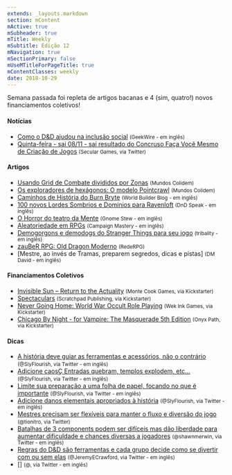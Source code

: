```yaml
---
extends: _layouts.markdown
section: mContent
mActive: true
mSubheader: true
mTitle: Weekly
mSubtitle: Edição 12
mNavigation: true
mSectionPrimary: false
mUseMTitleForPageTitle: true
mContentClasses: weekly
date: 2018-10-29
---
```


Semana passada foi repleta de artigos bacanas e 4 (sim, quatro!) novos financiamentos coletivos!

#### Notícias

- [Como o D&D ajudou na inclusão social] <small>(GeekWire - em inglês)</small>
- [Quinta-feira -  sai 08/11 - sai resultado do Concruso Faça Você Mesmo de Criação de Jogos] <small>(Secular Games, via Twitter)</small>

#### Artigos

- [Usando Grid de Combate divididos por Zonas] <small>(Mundos Colidem)</small>
- [Os exploradores de hexágonos: O modelo Pointcrawl] <small>(Mundos Colidem)</small>
- [Caminhos de História do Burn Bryte] <small>(World Builder Blog - em inglês)</small>
- [100 novos Lordes Sombrios e Domínios para Ravenloft] <small>(DnD Speak - em inglês)</small>
- [O Horror do teatro da Mente] <small>(Gnome Stew - em inglês)</small>
- [Aleatoriedade em RPGs] <small>(Campaign Mastery - em inglês)</small>
- [Demogorgons e demodogs do Stranger Things para seu jogo] <small>(tribality - em inglês)</small>
- [zauBeR RPG: Old Dragon Moderno] <small>(RedeRPG)</small>
- [Mestre, ao invés de Tramas, preparem segredos, dicas e pistas] <small>(DM David - em inglês)</small>

#### Financiamentos Coletivos

- [Invisible Sun – Return to the Actuality] <small>(Monte Cook Games, via Kickstarter)</small>
- [Spectaculars] <small>(Scratchpad Publishing, via Kickstarter)</small>
- [Never Going Home: World War Occult Role Playing] <small>(Wek Ink Games, via Kickstarter)</small>
- [Chicago By Night - for Vampire: The Masquerade 5th Edition] <small>(Onyx Path, via Kickstarter)</small>

#### Dicas

- [A história deve guiar as ferramentas e acessórios, não o contrário] <small>(@SlyFlourish, via Twitter - em inglês)</small>
- [Adicione caosÇ Entradas quebram, templos explodem, etc...] <small>(@SlyFlourish, via Twitter - em inglês)</small>
- [Limite sua preparação a uma folha de papel, focando no que é importante] <small>(@SlyFlourish, via Twitter - em inglês)</small>
- [Adicione danos elementais apropriados à história] <small>(@SlyFlourish, via Twitter - em inglês)</small>
- [Mestres precisam ser flexíveis para manter o fluxo e diversão do jogo] <small>(@tionitro, via Twitter)</small>
- [Batalhas de 3 components podem ser difíceis mas dão liberdade para aumentar dificuldade e chances diversas a jogadores] <small>(@shawnmerwin, via Twitter - em inglês)</small>
- [Regras do D&D são ferramentas e cada grupo decide como se divertir com ou sem elas] <small>(@JeremyECrawford, via Twitter - em inglês)</small>
- [] <small>(@, via Twitter - em inglês)</small>

[Usando Grid de Combate divididos por Zonas]: https://mundoscolidem.com.br/grid-zonas/
[Os exploradores de hexágonos: O modelo Pointcrawl]: https://mundoscolidem.com.br/os-exploradores-de-hexagonos-o-modelo-pointcrawl/
[Caminhos de História do Burn Bryte]: https://worldbuilderblog.me/2018/11/01/burn-bryte-story-paths/
[100 novos Lordes Sombrios e Domínios para Ravenloft]: http://dndspeak.com/2018/11/100-new-darklords-and-domains-in-the-ravenloft-setting/
[O Horror do teatro da Mente]: https://gnomestew.com/game-mastering/gming-advice/the-horror-of-the-minds-eye/
[Aleatoriedade em RPGs]: http://www.campaignmastery.com/blog/randomness-in-rpgs/
[Demogorgons e demodogs do Stranger Things para seu jogo]: https://www.tribality.com/2018/10/29/strager-things-demogorgon-and-demodogs-for-your-game/
[Invisible Sun – Return to the Actuality]: https://www.kickstarter.com/projects/montecookgames/invisible-sun-return-to-the-actuality?ref=rpgdomestre.com
[Spectaculars]: https://www.kickstarter.com/projects/481478805/spectaculars?ref=rpgdomestre.com
[Never Going Home: World War Occult Role Playing]: https://www.kickstarter.com/projects/2103068465/never-going-home-world-war-occult-role-playing/?ref=rpgdomestre.com
[Chicago By Night - for Vampire: The Masquerade 5th Edition]: https://www.kickstarter.com/projects/200664283/chicago-by-night-for-vampire-the-masquerade-5th-ed?ref=rpgdomestre.com
[zauBeR RPG: Old Dragon Moderno]: https://www.rederpg.com.br/2018/10/30/zauber-rpg-old-dragon-moderno-resenha/
[Como o D&D ajudou na inclusão social]: https://www.geekwire.com/2018/dungeons-dragons-diversity-worlds-influential-rpg-turned-tables-inclusion/
[Mestres, ao invés de Tramas, preparem segredos, dicas e pistas]: http://dmdavid.com/tag/dungeon-masters-instead-of-plots-prepare-secrets-clues-and-leads/
[A história deve guiar as ferramentas e acessórios, não o contrário]: https://twitter.com/SlyFlourish/status/1058403874078363648
[Adicione caosÇ Entradas quebram, templos explodem, etc...]: https://twitter.com/SlyFlourish/status/1058026555027394560
[Limite sua preparação a uma folha de papel, focando no que é importante]: https://twitter.com/SlyFlourish/status/1057286522855141377
[Adicione danos elementais apropriados à história]: https://twitter.com/SlyFlourish/status/1056939438746558464
[Mestres precisam ser flexíveis para manter o fluxo e diversão do jogo]: https://twitter.com/tionitro/status/1057783386121605122
[Quinta-feira -  sai 08/11 - sai resultado do Concruso Faça Você Mesmo de Criação de Jogos]: https://twitter.com/SecularGames/status/1057329388122001409
[Batalhas de 3 components podem ser difíceis mas dão liberdade para aumentar dificuldade e chances diversas a jogadores]: https://twitter.com/shawnmerwin/status/1057423373859545088
[Regras do D&D são ferramentas e cada grupo decide como se divertir com ou sem elas]: https://twitter.com/JeremyECrawford/status/1056960550146461700
